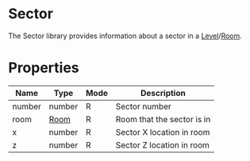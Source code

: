 # Sector

The Sector library provides information about a sector in a [Level](level.md)/[Room](room.md).

# Properties
| Name | Type | Mode | Description |
| ---- | ---- | ---- | ---- |
| number | number | R | Sector number |
| room | [Room](room.md) | R | Room that the sector is in |
| x | number | R | Sector X location in room |
| z | number | R | Sector Z location in room |